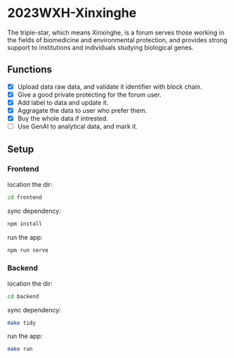 # 2023WXH-Xinxinghe

The triple-star, which means Xinxinghe, is a forum serves those working in the fields of biomedicine and environmental protection, and provides strong support to institutions and individuals studying biological genes.

## Functions

* [x] Upload data raw data, and validate it identifier with block chain.
* [x]  Give a good private protecting for the forum user.
* [x] Add label to data and update it.
* [x] Aggragate the data to user who prefer them.
* [x] Buy the whole data if intrested.
* [ ] Use GenAI to analytical data, and mark it.

## Setup

### Frontend

location the dir:

```bash
cd frontend
```

sync dependency:

```bash
npm install
```

run the app:

```bash
npm run serve
```

### Backend

location the dir:

```bash
cd backend
```

sync dependency:

```bash
make tidy
```

run the app:

```bash
make run
```
